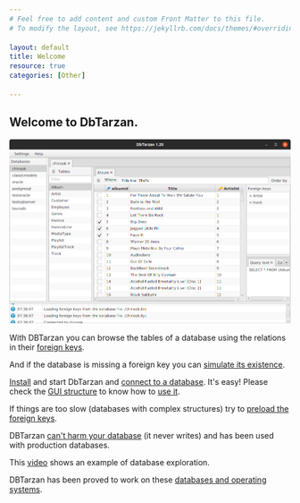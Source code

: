 ```yaml
---
# Feel free to add content and custom Front Matter to this file.
# To modify the layout, see https://jekyllrb.com/docs/themes/#overriding-theme-defaults

layout: default
title: Welcome
resource: true
categories: [Other]

---
```


## Welcome to DbTarzan.

![DBTarzan](images/window.png)

With DBTarzan you can browse the tables of a database using the relations in their [foreign keys](ForeignKeys). 

And if the database is missing a foreign key you can [simulate its existence](AdditionalForeignKeysEditor). 

[Install](Installation) and start DbTarzan and [connect to a database](Connect-to-database). It's easy!
Please check the [GUI structure](GUI-Structure) to know how to [use it](Usage).

If things are too slow (databases with complex structures) try to [preload the foreign keys](Foreign-keys-preloading).

DBTarzan [can't harm your database](Can-I-use-it-with-production-databases) (it never writes) and has been used with production databases.

This [video](https://youtu.be/-hR9ZLf3bNY) shows an example of database exploration.


DBTarzan has been proved to work on these [databases and operating systems](Tested-databases-and-operating-systems).